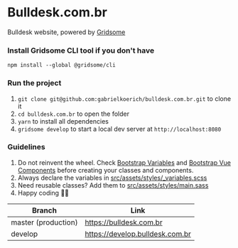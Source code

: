 # Bulldesk.com.br

Bulldesk website, powered by [Gridsome](https://gridsome.org)

### Install Gridsome CLI tool if you don't have

`npm install --global @gridsome/cli`

### Run the project

1. `git clone git@github.com:gabrielkoerich/bulldesk.com.br.git` to clone it
2. `cd bulldesk.com.br` to open the folder
3. `yarn` to install all dependencies
4. `gridsome develop` to start a local dev server at `http://localhost:8080`

### Guidelines

1. Do not reinvent the wheel. Check [Bootstrap Variables](https://github.com/twbs/bootstrap-sass/blob/master/assets/stylesheets/bootstrap/_variables.scss) and [Bootstrap Vue Components](https://bootstrap-vue.js.org/) before creating your classes and components.
2. Always declare the variables in [src/assets/styles/_variables.scss](src/assets/styles/_variables.scss)
3. Need reusable classes? Add them to [src/assets/styles/main.sass](src/assets/styles/main.sass)
4. Happy coding 🎉🙌


|Branch | Link |
|---------------------|---------------------------------|
| master (production) | https://bulldesk.com.br|
| develop | https://develop.bulldesk.com.br | 
